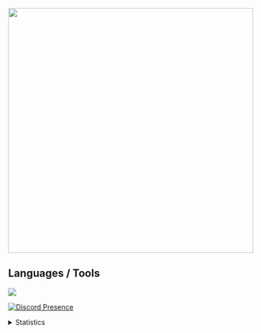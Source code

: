 <img align="center" height="500" src="https://cdn.discordapp.com/attachments/1103912751157485570/1131615353596821524/nlghtleak.png"/>

## Languages / Tools
<img src="https://skillicons.dev/icons?i=js,ts,html,css,lua,python,nodejs,vscode,cloudflare,mongodb,git,docker,discord" />

[![Discord Presence](https://lanyard.cnrad.dev/api/697541992770437130)](https://discord.com/users/697541992770437130)

<details>
  <summary>Statistics</summary>
  
  [![Jay's GitHub stats](https://github-readme-stats.vercel.app/api?username=nlghtleak&show_icons=true&theme=midnight-purple)
  [![Top Langs](https://github-readme-stats.vercel.app/api/top-langs/?username=nlghtleak&layout=donut-vertical)](https://github.com/nlghtleak/github-readme-stats)
</details>

